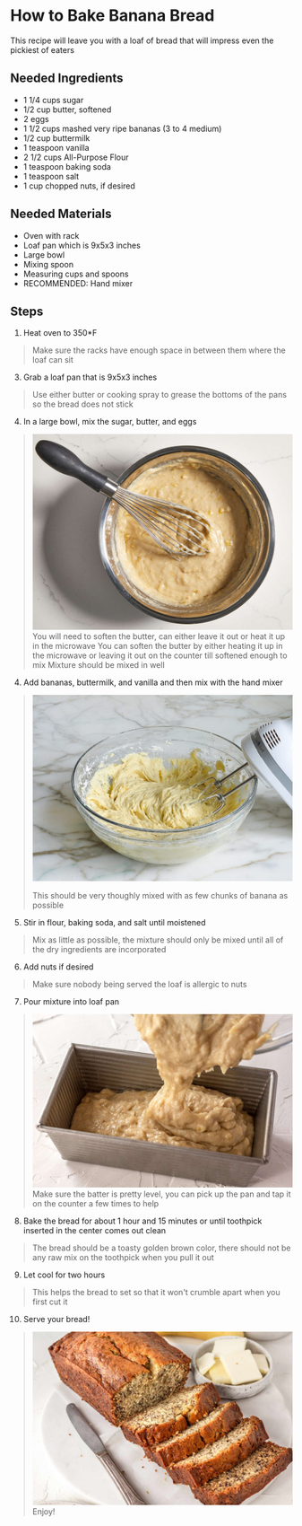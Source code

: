 # How to Bake Banana Bread
This recipe will leave you with a loaf of bread that will impress even the pickiest of eaters
## Needed Ingredients
- 1 1/4 cups sugar
- 1/2 cup butter, softened
- 2 eggs
- 1 1/2 cups mashed very ripe bananas (3 to 4 medium)
- 1/2 cup buttermilk
- 1 teaspoon vanilla
- 2 1/2 cups All-Purpose Flour
- 1 teaspoon baking soda
- 1 teaspoon salt
- 1 cup chopped nuts, if desired
## Needed Materials
- Oven with rack
- Loaf pan which is 9x5x3 inches
- Large bowl
- Mixing spoon
- Measuring cups and spoons
- RECOMMENDED: Hand mixer
## Steps
1. Heat oven to 350*F
> Make sure the racks have enough space in between them where the loaf can sit
3. Grab a loaf pan that is 9x5x3 inches
> Use either butter or cooking spray to grease the bottoms of the pans so the bread does not stick
4. In a large bowl, mix the sugar, butter, and eggs
> ![mix](mix.jpg)
> You will need to soften the butter, can either leave it out or heat it up in the microwave
> You can soften the butter by either heating it up in the microwave or leaving it out on the counter till softened enough to mix
> Mixture should be mixed in well
4. Add bananas, buttermilk, and vanilla and then mix with the hand mixer
> ![mixer](mixer.jpg)
> 
> This should be very thoughly mixed with as few chunks of banana as possible
5. Stir in flour, baking soda, and salt until moistened
> Mix as little as possible, the mixture should only be mixed until all of the dry ingredients are incorporated
6. Add nuts if desired
> Make sure nobody being served the loaf is allergic to nuts
7. Pour mixture into loaf pan
> ![pan](pan.jpg)
> Make sure the batter is pretty level, you can pick up the pan and tap it on the counter a few times to help
8. Bake the bread for about 1 hour and 15 minutes or until toothpick inserted in the center comes out clean
> The bread should be a toasty golden brown color, there should not be any raw mix on the toothpick when you pull it out
9. Let cool for two hours
> This helps the bread to set so that it won't crumble apart when you first cut it
10. Serve your bread!
> ![bread](bread.jpg)
> Enjoy!
